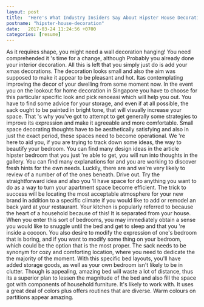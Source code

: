 ```yaml
---
layout: post
title:  "Here's What Industry Insiders Say About Hipster House Decoration"
postname: "hipster-house-decoration"
date:   2017-03-24 11:24:56 +0700
categories: [resume]
---
```

As it requires shape, you might need a wall decoration hanging! You need comprehended it 's time for a change, although Probably you already done your interior decoration. All this is left that you simply just do is add your xmas decorations. The decoration looks small and also the aim was supposed to make it appear to be pleasant and hot. Itas contemplating improving the decor of your dwelling from some moment now. In the event you on the lookout for home decoration in Singapore you have to choose for this particular specific look and pick renoeasi which will help you out. You have to find some advice for your storage, and even if at all possible, the sack ought to be painted in bright tone, that will visually increase your space. That 's why you've got to attempt to get generally some strategies to improve its expression and make it agreeable and more comfortable. Small space decorating thoughts have to be aesthetically satisfying and also in just the exact period, these spaces need to become operational. We 're here to aid you, if you are trying to track down some ideas, the way to beautify your bedroom. You can find many design ideas in the article hipster bedroom that you just 're able to get, you will run into thoughts in the gallery. You can find many explanations for and you are working to discover fresh hints for the own needs. Luckily, there are and we're very likely to review of a number of of the ones beneath. Drive out. Try the straightforward idea and also you 'll have space for do anything you want to do as a way to turn your apartment space become efficient. The trick to success will be locating the most acceptable atmosphere for your new brand in addition to a specific climate if you would like to add or remodel an back yard at your restaurant. Your kitchen is popularly referred to because the heart of a household because of this! It is separated from your house. When you enter this sort of bedrooms, you may immediately obtain a sense you would like to snuggle until the bed and get to sleep and that you 're inside a cocoon. You also desire to modify the expression of one's bedroom that is boring, and if you want to modify some thing on your bedroom, which could be the option that is the most proper. The sack needs to be synonym for cozy and comforting location, where you need to dedicate the the majority of the moment. With this specific bed layouts, you'll have added storage goods, as well as your own bedroom isn't likely to be in clutter. Though is appealing, amazing bed will waste a lot of distance, thus its a superior plan to lessen the magnitude of the bed and also fill the space got with components of household furniture. It's likely to work with. It uses a great deal of colors plus offers routines that are diverse. Warm colours on partitions appear amazing.
